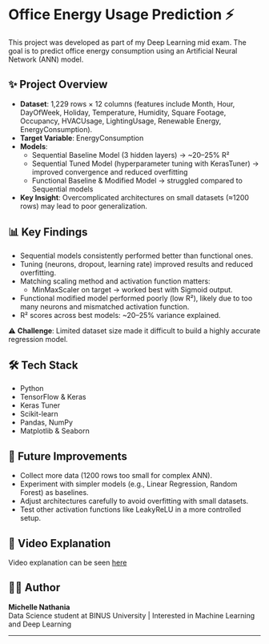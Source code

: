 # Office Energy Usage Prediction ⚡  
This project was developed as part of my Deep Learning mid exam. The goal is to predict office energy consumption using an Artificial Neural Network (ANN) model.  

## ✨ Project Overview  
- **Dataset**: 1,229 rows × 12 columns (features include Month, Hour, DayOfWeek, Holiday, Temperature, Humidity, Square Footage, Occupancy, HVACUsage, LightingUsage, Renewable Energy, EnergyConsumption).  
- **Target Variable**: EnergyConsumption  
- **Models**:  
  - Sequential Baseline Model (3 hidden layers) → ~20–25% R²  
  - Sequential Tuned Model (hyperparameter tuning with KerasTuner) → improved convergence and reduced overfitting  
  - Functional Baseline & Modified Model → struggled compared to Sequential models  
- **Key Insight**: Overcomplicated architectures on small datasets (≈1200 rows) may lead to poor generalization.  

## 📊 Key Findings  
- Sequential models consistently performed better than functional ones.  
- Tuning (neurons, dropout, learning rate) improved results and reduced overfitting.  
- Matching scaling method and activation function matters:  
  - MinMaxScaler on target → worked best with Sigmoid output.  
- Functional modified model performed poorly (low R²), likely due to too many neurons and mismatched activation function.  
- R² scores across best models: ~20–25% variance explained.  

⚠️ **Challenge**: Limited dataset size made it difficult to build a highly accurate regression model.  

## 🛠️ Tech Stack  
- Python  
- TensorFlow & Keras  
- Keras Tuner  
- Scikit-learn  
- Pandas, NumPy  
- Matplotlib & Seaborn  

## 🚀 Future Improvements  
- Collect more data (1200 rows too small for complex ANN).  
- Experiment with simpler models (e.g., Linear Regression, Random Forest) as baselines.  
- Adjust architectures carefully to avoid overfitting with small datasets.  
- Test other activation functions like LeakyReLU in a more controlled setup.

## 🎥 Video Explanation
Video explanation can be seen [here](https://drive.google.com/file/d/1pHm3FKKOcD4eauC8WoVlC7H8Bo1_liZN/view?usp=drive_link)

## 👩‍💻 Author  
**Michelle Nathania**  
Data Science student at BINUS University | Interested in Machine Learning and Deep Learning

---
